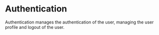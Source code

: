 # Authentication

Authentication manages the authentication of the user, managing the user profile and logout of the user.
